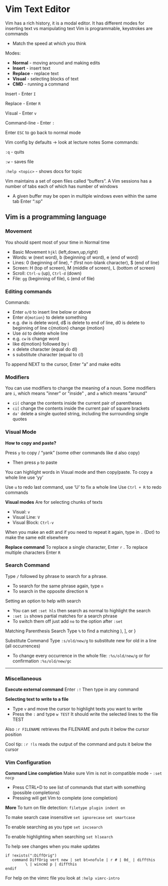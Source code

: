 
# Vim Text Editor

Vim has a rich history, it is a modal editor. It has different modes for inserting text vs manipulating text
Vim is programmable, keystrokes are commands
- Match the speed at which you think

Modes:
- **Normal** - moving around and making edits
- **Insert** - insert text
- **Replace** - replace text
- **Visual** - selecting blocks of text
- **CMD** - running a command

Insert - Enter `I`

Replace - Enter `R`

Visual - Enter `v`

Command-line - Enter `:`

Enter `ESC` to go back to normal mode

Vim config by defaults -> look at lecture notes
Some commands:

`:q` - quits

`:w` - saves file

`:help <topic>` - shows docs for topic


Vim maintains a set of open files called “buffers”. A Vim sessions has a number of tabs each of which has number of windows
- A given buffer may be open in multiple windows even within the same tab
Enter “:sp”


## Vim is a programming language 



### Movement
You should spent most of your time in Normal time
- Basic Movement `hjkl` (left,down,up,right)
- Words: w (next word), b (beginning of word), e (end of word)
- Lines: 0 (beginning of line), ^ (first non-blank character), $ (end of line)
- Screen: H (top of screen), M (middle of screen), L (bottom of screen)
- Scroll: `Ctrl-u` (up), `Ctrl-d` (down)
- File: `gg` (beginning of file), `G` (end of file)


### Editing commands

Commands:
- Enter `o/O` to insert line below or above
- Enter `d{motion}` to delete something
- e.g. dw is delete word, d$ is delete to end of line, d0 is delete to beginning of line
c{motion} change {motion}
- Use `dd` to delete whole line
- e.g. `cw` is change word
- like d{motion} followed by i
- x delete character (equal do dl)
- s substitute character (equal to cl)


To append NEXT to the cursor, Enter “a” and make edits

### Modifiers
You can use modifiers to change the meaning of a noun. Some modifiers are `i`, which means "inner" or "inside"
, and `a` which means "around"

- `ci(` change the contents inside the current pair of parentheses
- `ci[` change the contents inside the current pair of square brackets
- `da'` delete a single quoted string, including the surrounding single quotes

### Visual Mode

**How to copy and paste?**

Press `y` to copy / “yank” (some other commands like d also copy)
- Then press `p` to paste

You can highlight words in Visual mode and then copy/paste. To copy a whole line use ‘yy’ 

Use `u` to redo last command, use ‘U’ to fix a whole line
Use `Ctrl + R` to redo commands

**Visual modes**
Are for selecting chunks of texts
* Visual: `v`
* Visual Line: `V`
* Visual Block: `Ctrl-v`

When you make an edit and if you need to repeat it again, type in `.` (Dot) to make the same edit elsewhere

**Replace command**
To replace a single character, Enter `r` . To replace multiple characters Enter `R` 

### Search Command
Type `/` followed by phrase to search for a phrase.
- To search for the same phrase again, type `n`
- To search in the opposite direction `N`

Setting an option to help with search
- You can set `:set hls` then search as normal to highlight the search
- `:set is` shows partial matches for a search phrase
- To switch them off just add `no` to the option after `:set`

Matching Parenthesis Search
Type `%` to find a matching ), ], or }

Substitute Command
Type `:s/old/new/g` to substitute new for old in a line (all occurrences)
- To change every occurrence in the whole file: `:%s/old/new/g` or for confirmation `:%s/old/new/gc`

---

### Miscellaneous

**Execute external command**
Enter `:!` Then type in any command

**Selecting text to write to a file**
- Type `v` and move the cursor to highlight texts you want to write
- Press the `:` and type `w TEST`
It should write the selected lines to the file TEST

Also `:r FILENAME` retrieves the FILENAME and puts it below the cursor position

Cool tip: `:r !ls` reads the output of the command and puts it below the cursor


### Vim Configuration
**Command Line completion**
Make sure Vim is not in compatible mode - `:set nocp`
- Press CTRL+D to see list of commands that start with something (possible completions)
- Pressing <TAB> will get Vim to complete (one completion)

**More**
To turn on file detection:
`filetype plugin indent on`

To make search case insensitive
`set ignorecase`
`set smartcase`

To enable searching as you type
`set incsearch`

To enable highlighting when searching
`set hlsearch`

To help see changes when you make updates
```
if !exists(":DiffOrig")
   command DiffOrig vert new | set bt=nofule | r # | 0d_ | diffthis
         \ | wincmd p | diffthis
endif
```





For help on the vimrc file you look at `:help vimrc-intro`





